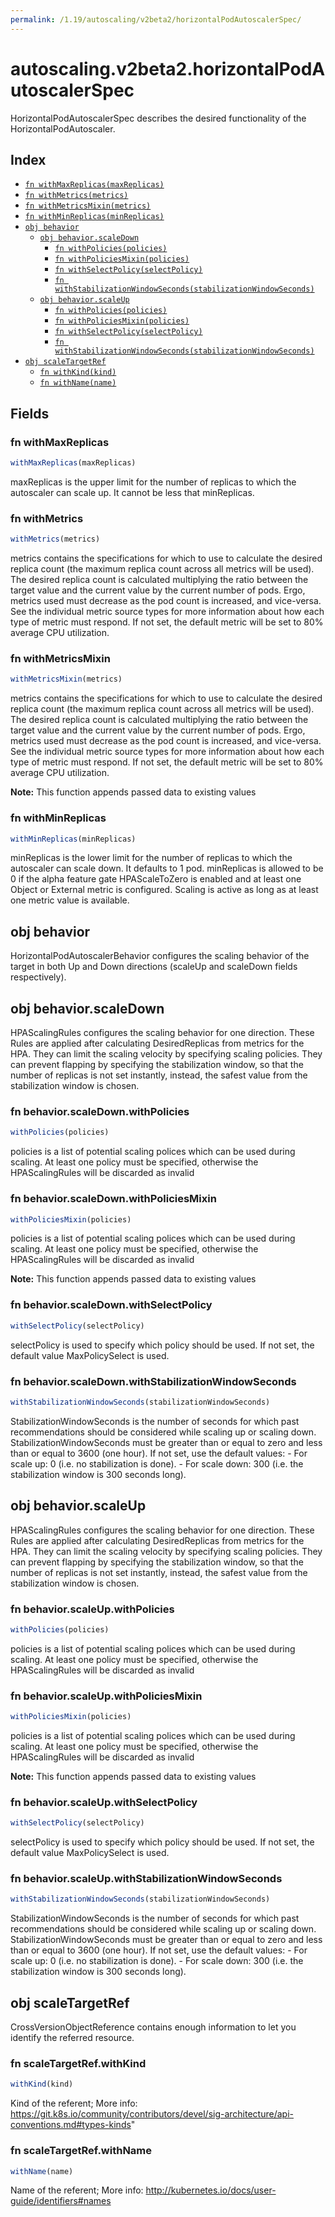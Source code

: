 ```yaml
---
permalink: /1.19/autoscaling/v2beta2/horizontalPodAutoscalerSpec/
---
```


# autoscaling.v2beta2.horizontalPodAutoscalerSpec

HorizontalPodAutoscalerSpec describes the desired functionality of the HorizontalPodAutoscaler.

## Index

* [`fn withMaxReplicas(maxReplicas)`](#fn-withmaxreplicas)
* [`fn withMetrics(metrics)`](#fn-withmetrics)
* [`fn withMetricsMixin(metrics)`](#fn-withmetricsmixin)
* [`fn withMinReplicas(minReplicas)`](#fn-withminreplicas)
* [`obj behavior`](#obj-behavior)
  * [`obj behavior.scaleDown`](#obj-behaviorscaledown)
    * [`fn withPolicies(policies)`](#fn-behaviorscaledownwithpolicies)
    * [`fn withPoliciesMixin(policies)`](#fn-behaviorscaledownwithpoliciesmixin)
    * [`fn withSelectPolicy(selectPolicy)`](#fn-behaviorscaledownwithselectpolicy)
    * [`fn withStabilizationWindowSeconds(stabilizationWindowSeconds)`](#fn-behaviorscaledownwithstabilizationwindowseconds)
  * [`obj behavior.scaleUp`](#obj-behaviorscaleup)
    * [`fn withPolicies(policies)`](#fn-behaviorscaleupwithpolicies)
    * [`fn withPoliciesMixin(policies)`](#fn-behaviorscaleupwithpoliciesmixin)
    * [`fn withSelectPolicy(selectPolicy)`](#fn-behaviorscaleupwithselectpolicy)
    * [`fn withStabilizationWindowSeconds(stabilizationWindowSeconds)`](#fn-behaviorscaleupwithstabilizationwindowseconds)
* [`obj scaleTargetRef`](#obj-scaletargetref)
  * [`fn withKind(kind)`](#fn-scaletargetrefwithkind)
  * [`fn withName(name)`](#fn-scaletargetrefwithname)

## Fields

### fn withMaxReplicas

```ts
withMaxReplicas(maxReplicas)
```

maxReplicas is the upper limit for the number of replicas to which the autoscaler can scale up. It cannot be less that minReplicas.

### fn withMetrics

```ts
withMetrics(metrics)
```

metrics contains the specifications for which to use to calculate the desired replica count (the maximum replica count across all metrics will be used).  The desired replica count is calculated multiplying the ratio between the target value and the current value by the current number of pods.  Ergo, metrics used must decrease as the pod count is increased, and vice-versa.  See the individual metric source types for more information about how each type of metric must respond. If not set, the default metric will be set to 80% average CPU utilization.

### fn withMetricsMixin

```ts
withMetricsMixin(metrics)
```

metrics contains the specifications for which to use to calculate the desired replica count (the maximum replica count across all metrics will be used).  The desired replica count is calculated multiplying the ratio between the target value and the current value by the current number of pods.  Ergo, metrics used must decrease as the pod count is increased, and vice-versa.  See the individual metric source types for more information about how each type of metric must respond. If not set, the default metric will be set to 80% average CPU utilization.

**Note:** This function appends passed data to existing values

### fn withMinReplicas

```ts
withMinReplicas(minReplicas)
```

minReplicas is the lower limit for the number of replicas to which the autoscaler can scale down.  It defaults to 1 pod.  minReplicas is allowed to be 0 if the alpha feature gate HPAScaleToZero is enabled and at least one Object or External metric is configured.  Scaling is active as long as at least one metric value is available.

## obj behavior

HorizontalPodAutoscalerBehavior configures the scaling behavior of the target in both Up and Down directions (scaleUp and scaleDown fields respectively).

## obj behavior.scaleDown

HPAScalingRules configures the scaling behavior for one direction. These Rules are applied after calculating DesiredReplicas from metrics for the HPA. They can limit the scaling velocity by specifying scaling policies. They can prevent flapping by specifying the stabilization window, so that the number of replicas is not set instantly, instead, the safest value from the stabilization window is chosen.

### fn behavior.scaleDown.withPolicies

```ts
withPolicies(policies)
```

policies is a list of potential scaling polices which can be used during scaling. At least one policy must be specified, otherwise the HPAScalingRules will be discarded as invalid

### fn behavior.scaleDown.withPoliciesMixin

```ts
withPoliciesMixin(policies)
```

policies is a list of potential scaling polices which can be used during scaling. At least one policy must be specified, otherwise the HPAScalingRules will be discarded as invalid

**Note:** This function appends passed data to existing values

### fn behavior.scaleDown.withSelectPolicy

```ts
withSelectPolicy(selectPolicy)
```

selectPolicy is used to specify which policy should be used. If not set, the default value MaxPolicySelect is used.

### fn behavior.scaleDown.withStabilizationWindowSeconds

```ts
withStabilizationWindowSeconds(stabilizationWindowSeconds)
```

StabilizationWindowSeconds is the number of seconds for which past recommendations should be considered while scaling up or scaling down. StabilizationWindowSeconds must be greater than or equal to zero and less than or equal to 3600 (one hour). If not set, use the default values: - For scale up: 0 (i.e. no stabilization is done). - For scale down: 300 (i.e. the stabilization window is 300 seconds long).

## obj behavior.scaleUp

HPAScalingRules configures the scaling behavior for one direction. These Rules are applied after calculating DesiredReplicas from metrics for the HPA. They can limit the scaling velocity by specifying scaling policies. They can prevent flapping by specifying the stabilization window, so that the number of replicas is not set instantly, instead, the safest value from the stabilization window is chosen.

### fn behavior.scaleUp.withPolicies

```ts
withPolicies(policies)
```

policies is a list of potential scaling polices which can be used during scaling. At least one policy must be specified, otherwise the HPAScalingRules will be discarded as invalid

### fn behavior.scaleUp.withPoliciesMixin

```ts
withPoliciesMixin(policies)
```

policies is a list of potential scaling polices which can be used during scaling. At least one policy must be specified, otherwise the HPAScalingRules will be discarded as invalid

**Note:** This function appends passed data to existing values

### fn behavior.scaleUp.withSelectPolicy

```ts
withSelectPolicy(selectPolicy)
```

selectPolicy is used to specify which policy should be used. If not set, the default value MaxPolicySelect is used.

### fn behavior.scaleUp.withStabilizationWindowSeconds

```ts
withStabilizationWindowSeconds(stabilizationWindowSeconds)
```

StabilizationWindowSeconds is the number of seconds for which past recommendations should be considered while scaling up or scaling down. StabilizationWindowSeconds must be greater than or equal to zero and less than or equal to 3600 (one hour). If not set, use the default values: - For scale up: 0 (i.e. no stabilization is done). - For scale down: 300 (i.e. the stabilization window is 300 seconds long).

## obj scaleTargetRef

CrossVersionObjectReference contains enough information to let you identify the referred resource.

### fn scaleTargetRef.withKind

```ts
withKind(kind)
```

Kind of the referent; More info: https://git.k8s.io/community/contributors/devel/sig-architecture/api-conventions.md#types-kinds"

### fn scaleTargetRef.withName

```ts
withName(name)
```

Name of the referent; More info: http://kubernetes.io/docs/user-guide/identifiers#names